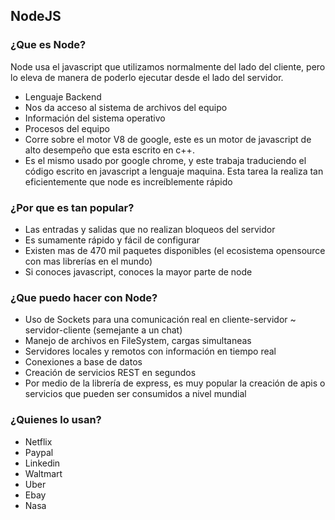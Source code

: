 ## NodeJS
### ¿Que es Node?
Node usa el javascript que utilizamos normalmente del lado del cliente, pero lo eleva de manera de poderlo ejecutar desde el lado del servidor.
- Lenguaje Backend
- Nos da acceso al sistema de archivos del equipo
- Información del sistema operativo
- Procesos del equipo
- Corre sobre el motor V8 de google, este es un motor de javascript de alto desempeño que esta escrito en c++.
- Es el mismo usado por google chrome,  y este trabaja traduciendo el código escrito en javascript a lenguaje maquina. Esta tarea la realiza tan eficientemente que node es increíblemente rápido

### ¿Por que es tan popular?
- Las entradas y salidas que no realizan bloqueos del servidor
- Es sumamente rápido y fácil de configurar
- Existen mas de 470 mil paquetes disponibles (el ecosistema opensource con mas librerías en el mundo)
- Si conoces javascript, conoces la mayor parte de node

### ¿Que puedo hacer con Node?
- Uso de Sockets para una comunicación real en cliente-servidor ~ servidor-cliente (semejante a un chat)
- Manejo de archivos en FileSystem, cargas simultaneas
- Servidores locales y remotos con información en tiempo real
- Conexiones a base de datos
- Creación de servicios REST en segundos
- Por medio de la librería de express, es muy popular la creación de apis o servicios que pueden ser consumidos a nivel mundial

### ¿Quienes lo usan?
- Netflix
- Paypal
- Linkedin
- Waltmart
- Uber
- Ebay
- Nasa
